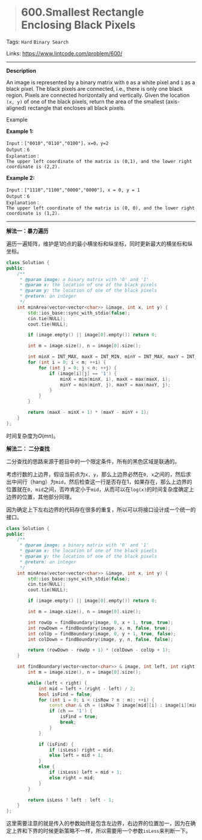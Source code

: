 > # 600.Smallest Rectangle Enclosing Black Pixels

Tags: `Hard` `Binary Search`

Links: https://www.lintcode.com/problem/600/

-----

**Description**

An image is represented by a binary matrix with `0` as a white pixel and `1` as a black pixel. The black pixels are connected, i.e., there is only one black region. Pixels are connected horizontally and vertically. Given the location `(x, y)` of one of the black pixels, return the area of the smallest (axis-aligned) rectangle that encloses all black pixels.

Example

**Example 1:**

```
Input：["0010","0110","0100"]，x=0，y=2
Output：6
Explanation：
The upper left coordinate of the matrix is (0,1), and the lower right coordinate is (2,2).
```

**Example 2:**

```
Input：["1110","1100","0000","0000"], x = 0, y = 1
Output：6
Explanation：
The upper left coordinate of the matrix is (0, 0), and the lower right coordinate is (1,2).
```

------

**解法一：暴力遍历**

遍历一遍矩阵，维护是1的点的最小横坐标和纵坐标，同时更新最大的横坐标和纵坐标。

```c++
class Solution {
public:
    /**
     * @param image: a binary matrix with '0' and '1'
     * @param x: the location of one of the black pixels
     * @param y: the location of one of the black pixels
     * @return: an integer
     */
    int minArea(vector<vector<char>> &image, int x, int y) {
    	std::ios_base::sync_with_stdio(false);
    	cin.tie(NULL);
    	cout.tie(NULL);

    	if (image.empty() || image[0].empty()) return 0;

    	int m = image.size(), n = image[0].size();

    	int minX = INT_MAX, maxX = INT_MIN, minY = INT_MAX, maxY = INT_MIN;
    	for (int i = 0; i < m; ++i) {
    		for (int j = 0; j < n; ++j) {
    			if (image[i][j] == '1') {
    				minX = min(minX, i), maxX = max(maxX, i);
    				minY = min(minY, j), maxY = max(maxY, j);
    			}
    		}
    	}

    	return (maxX - minX + 1) * (maxY - minY + 1);
    }
};
```

时间复杂度为$O(mn)$。

**解法二： 二分查找**

二分查找的思路来源于题目中的一个限定条件，所有的黑色区域是联通的。

考虑行数的上边界，假设当前点为`x, y`，那么上边界必然在`0, x`之间的，然后求出中间行（hang）为`mid`，然后检查这一行是否存在1，如果存在，那么上边界的位置就在`0, mid`之间，否咋肯定小于`mid`，从而可以在`log(x)`的时间复杂度确定上边界的位置，其他部分同理。

因为确定上下左右边界的代码存在很多的重复，所以可以将接口设计成一个统一的接口。

```c++
class Solution {
public:
    /**
     * @param image: a binary matrix with '0' and '1'
     * @param x: the location of one of the black pixels
     * @param y: the location of one of the black pixels
     * @return: an integer
     */
    int minArea(vector<vector<char>> &image, int x, int y) {
        std::ios_base::sync_with_stdio(false);
        cin.tie(NULL);
        cout.tie(NULL);

        if (image.empty() || image[0].empty()) return 0;

        int m = image.size(), n = image[0].size();

        int rowUp = findBoundary(image, 0, x + 1, true, true);
        int rowDown = findBoundary(image, x, m, false, true);
        int colUp = findBoundary(image, 0, y + 1, true, false);
        int colDown = findBoundary(image, y, n, false, false);

        return (rowDown - rowUp + 1) * (colDown - colUp + 1);
    }

    int findBoundary(vector<vector<char>> & image, int left, int right, bool isLess, bool isRow) {
    	int m = image.size(), n = image[0].size();

    	while (left < right) {
    		int mid = left + (right - left) / 2;
    		bool isFind = false;
    		for (int i = 0; i < (isRow ? n : m); ++i) {
    			const char & ch = (isRow ? image[mid][i] : image[i][mid]);
    			if (ch == '1') {
    				isFind = true;
    				break;
    			}
    		}

    		if (isFind) {
    			if (isLess) right = mid;
    			else left = mid + 1;
    		}
    		else {
    			if (isLess) left = mid + 1;
    			else right = mid;
    		}
    	}

    	return isLess ? left : left - 1;
    }
};
```

这里需要注意的就是传入的参数始终是包含左边界，右边界的位置加一，因为在确定上界和下界的时候更新策略不一样，所以需要用一个参数`isLess`来判断一下。







